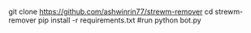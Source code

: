 git clone https://github.com/ashwinrin77/strewm-remover
cd strewm-remover
pip install -r requirements.txt
#run 
python bot.py
